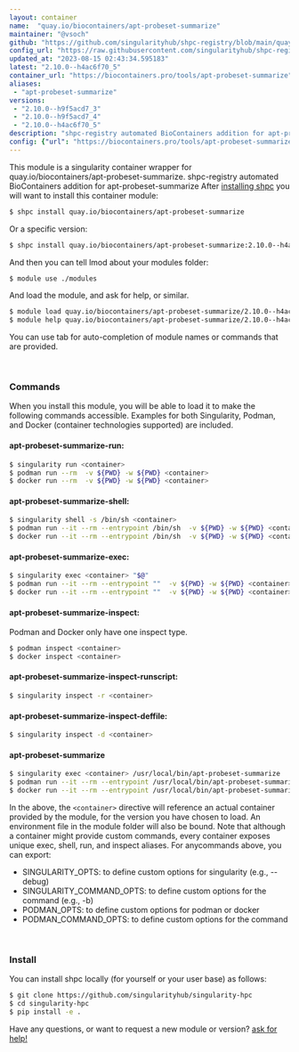 ```yaml
---
layout: container
name:  "quay.io/biocontainers/apt-probeset-summarize"
maintainer: "@vsoch"
github: "https://github.com/singularityhub/shpc-registry/blob/main/quay.io/biocontainers/apt-probeset-summarize/container.yaml"
config_url: "https://raw.githubusercontent.com/singularityhub/shpc-registry/main/quay.io/biocontainers/apt-probeset-summarize/container.yaml"
updated_at: "2023-08-15 02:43:34.595183"
latest: "2.10.0--h4ac6f70_5"
container_url: "https://biocontainers.pro/tools/apt-probeset-summarize"
aliases:
 - "apt-probeset-summarize"
versions:
 - "2.10.0--h9f5acd7_3"
 - "2.10.0--h9f5acd7_4"
 - "2.10.0--h4ac6f70_5"
description: "shpc-registry automated BioContainers addition for apt-probeset-summarize"
config: {"url": "https://biocontainers.pro/tools/apt-probeset-summarize", "maintainer": "@vsoch", "description": "shpc-registry automated BioContainers addition for apt-probeset-summarize", "latest": {"2.10.0--h4ac6f70_5": "sha256:6fec38aa2e1870bd60b04f6512ae12401bc5ba08eee86f40e142b2e51464cdeb"}, "tags": {"2.10.0--h9f5acd7_3": "sha256:9b0d8782daca43d81dd1e18752c012e435d24d45efe5fb0a17ef243ddefcd390", "2.10.0--h9f5acd7_4": "sha256:165e1e61b1fa5f0268378738fbeccebc5e7fa740140f5456131b4ecd621e10d6", "2.10.0--h4ac6f70_5": "sha256:6fec38aa2e1870bd60b04f6512ae12401bc5ba08eee86f40e142b2e51464cdeb"}, "docker": "quay.io/biocontainers/apt-probeset-summarize", "aliases": {"apt-probeset-summarize": "/usr/local/bin/apt-probeset-summarize"}}
---
```


This module is a singularity container wrapper for quay.io/biocontainers/apt-probeset-summarize.
shpc-registry automated BioContainers addition for apt-probeset-summarize
After [installing shpc](#install) you will want to install this container module:


```bash
$ shpc install quay.io/biocontainers/apt-probeset-summarize
```

Or a specific version:

```bash
$ shpc install quay.io/biocontainers/apt-probeset-summarize:2.10.0--h4ac6f70_5
```

And then you can tell lmod about your modules folder:

```bash
$ module use ./modules
```

And load the module, and ask for help, or similar.

```bash
$ module load quay.io/biocontainers/apt-probeset-summarize/2.10.0--h4ac6f70_5
$ module help quay.io/biocontainers/apt-probeset-summarize/2.10.0--h4ac6f70_5
```

You can use tab for auto-completion of module names or commands that are provided.

<br>

### Commands

When you install this module, you will be able to load it to make the following commands accessible.
Examples for both Singularity, Podman, and Docker (container technologies supported) are included.

#### apt-probeset-summarize-run:

```bash
$ singularity run <container>
$ podman run --rm  -v ${PWD} -w ${PWD} <container>
$ docker run --rm  -v ${PWD} -w ${PWD} <container>
```

#### apt-probeset-summarize-shell:

```bash
$ singularity shell -s /bin/sh <container>
$ podman run --it --rm --entrypoint /bin/sh  -v ${PWD} -w ${PWD} <container>
$ docker run --it --rm --entrypoint /bin/sh  -v ${PWD} -w ${PWD} <container>
```

#### apt-probeset-summarize-exec:

```bash
$ singularity exec <container> "$@"
$ podman run --it --rm --entrypoint ""  -v ${PWD} -w ${PWD} <container> "$@"
$ docker run --it --rm --entrypoint ""  -v ${PWD} -w ${PWD} <container> "$@"
```

#### apt-probeset-summarize-inspect:

Podman and Docker only have one inspect type.

```bash
$ podman inspect <container>
$ docker inspect <container>
```

#### apt-probeset-summarize-inspect-runscript:

```bash
$ singularity inspect -r <container>
```

#### apt-probeset-summarize-inspect-deffile:

```bash
$ singularity inspect -d <container>
```


#### apt-probeset-summarize

```bash
$ singularity exec <container> /usr/local/bin/apt-probeset-summarize
$ podman run --it --rm --entrypoint /usr/local/bin/apt-probeset-summarize   -v ${PWD} -w ${PWD} <container> -c " $@"
$ docker run --it --rm --entrypoint /usr/local/bin/apt-probeset-summarize   -v ${PWD} -w ${PWD} <container> -c " $@"
```



In the above, the `<container>` directive will reference an actual container provided
by the module, for the version you have chosen to load. An environment file in the
module folder will also be bound. Note that although a container
might provide custom commands, every container exposes unique exec, shell, run, and
inspect aliases. For anycommands above, you can export:

 - SINGULARITY_OPTS: to define custom options for singularity (e.g., --debug)
 - SINGULARITY_COMMAND_OPTS: to define custom options for the command (e.g., -b)
 - PODMAN_OPTS: to define custom options for podman or docker
 - PODMAN_COMMAND_OPTS: to define custom options for the command

<br>

### Install

You can install shpc locally (for yourself or your user base) as follows:

```bash
$ git clone https://github.com/singularityhub/singularity-hpc
$ cd singularity-hpc
$ pip install -e .
```

Have any questions, or want to request a new module or version? [ask for help!](https://github.com/singularityhub/singularity-hpc/issues)